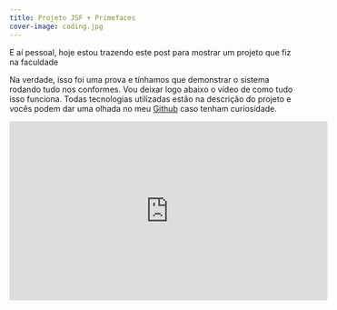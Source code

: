 ```yaml
---
title: Projeto JSF + Primefaces
cover-image: coding.jpg
---
```


E aí pessoal, hoje estou trazendo este post para mostrar um projeto que fiz na faculdade

<!--more-->

Na verdade, isso foi uma prova e tínhamos que demonstrar o sistema rodando tudo nos conformes. Vou deixar logo abaixo o vídeo de como tudo isso funciona. Todas tecnologias utilizadas estão na descrição do projeto e vocês podem dar uma olhada no meu [Github](https://github.com/raphabarreto/locadora) caso tenham curiosidade.

<iframe width="560" height="315" src="https://www.youtube.com/embed/KdrsenZVGwY" frameborder="0" allowfullscreen></iframe>
